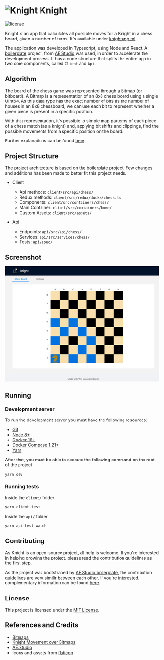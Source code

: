 # ![Knight](https://image.flaticon.com/icons/png/128/1964/1964610.png) Knight

[![license](https://img.shields.io/badge/license-MIT-blue.svg)](https://github.com/lucaspbordignon/knight/blob/master/LICENCE.md)

Knight is an app that calculates all possible moves for a Knight in a chess board,
given a number of turns. It's available under [knightapp.ml](https://knightapp.ml).

The application was developed in Typescript, using Node and React. A
[boilerplate](https://github.com/agencyenterprise/aeboilerplate) project,
from [AE.Studio](https://ae.studio/) was used, in order to accelerate
the development process. It has a code structure that splits the entire
app in two core components, called `Client` and `Api`.

## Algorithm

The board of the chess game was represented through a Bitmap (or bitboard).
A Bitmap is a representation of an 8x8 chess board using a single UInt64.
As this data type has the exact number of bits as the number of houses
in an 8x8 chessboard, we can use each bit to represent whether a given
piece is present in a specific position.

With that representation, it's possible to simple map patterns of
each piece of a chess match (as a knight) and, applying bit shifts and
clippings, find the possible movements from a specific position on the board.

Further explanations can be found
[here](http://pages.cs.wisc.edu/~psilord/blog/data/chess-pages/whiteknightvalid.html).

## Project Structure

The project architecture is based on the boilerplate
project. Few changes and additions has been made to better fit this project
needs.

- Client

  - Api methods: `client/src/api/chess/`
  - Redux methods: `client/src/redux/ducks/chess.ts`
  - Components: `client/src/containers/chess/`
  - Main Container: `client/src/containers/home/`
  - Custom Assets: `client/src/assets/`

- Api
  - Endpoints: `api/src/api/chess/`
  - Services: `api/src/services/chess/`
  - Tests: `api/spec/`

## Screenshot

![Screenshot](./screenshot.png)

## Running

### Development server

To run the development server you must have the following resources:

- [Git](https://git-scm.com/book/en/v2/Getting-Started-Installing-Git)
- [Node 8+](https://nodejs.org/en/)
- [Docker 18+](https://docs.docker.com/install/)
- [Docker Compose 1.21+](https://docs.docker.com/compose/install/)
- [Yarn](https://yarnpkg.com/en/)

After that, you must be able to execute the following command on the root
of the project

```bash
yarn dev
```

### Running tests

Inside the `client/` folder

```bash
yarn client-test
```

Inside the `api/` folder

```bash
yarn api-test-watch
```

## Contributing

As Knight is an open-source project, all help is welcome. If you're
interested in helping growing the project, please read the
[contribution guidelines](https://github.com/lucaspbordignon/knight/blob/master/docs/CONTRIBUTING.md)
as the first step.

As the project was bootstraped by [AE.Studio boilerplate](https://github.com/agencyenterprise/aeboilerplate),
the contribution guidelines are very similir between each other. If you're
interested, complementary information can be found
[here](https://github.com/agencyenterprise/aeboilerplate/blob/master/docs/documentation.md).

## License

This project is licensed under the [MIT License](https://github.com/lucaspbordignon/knight/blob/master/LICENCE.md).

## References and Credits

- [Bitmaps](https://www.chessprogramming.org/Bitboards)
- [Knight Movement over Bitmaps](http://pages.cs.wisc.edu/~psilord/blog/data/chess-pages/nonsliding.html)
- [AE.Studio](https://ae.studio)
- Icons and assets from [flaticon](https://www.flaticon.com/)
